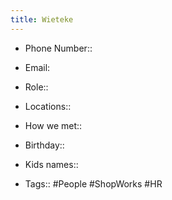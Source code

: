 ```yaml
---
title: Wieteke
---
```


- Phone Number::

- Email: 

- Role:: 

- Locations::

- How we met::

- Birthday::

- Kids names::

- Tags:: #People #ShopWorks #HR
